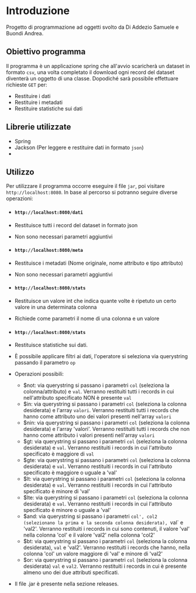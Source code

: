 # Introduzione
Progetto di programmazione ad oggetti svolto da Di Addezio Samuele e Buondi Andrea.
## Obiettivo programma
Il programma è un applicazione spring che all'avvio scaricherà un dataset in formato `csv`, una volta completato il download ogni record del dataset diventerà un oggetto di una classe. Dopodiché sarà possibile effettuare richieste `GET` per:
- Restituire i dati
- Restituire i metadati
- Restituire statistiche sui dati

## Librerie utilizzate
- Spring
- Jackson (Per leggere e restituire dati in formato `json`)
-

## Utilizzo
Per utilizzare il programma occorre eseguire il file `jar`, poi visitare `http://localhost:8080`. In base al percorso si potranno seguire diverse operazioni:
- #### `http://localhost:8080/dati`
 - Restituisce tutti i record del dataset in formato json
 - Non sono necessari parametri aggiuntivi
- #### `http://localhost:8080/meta`
 - Restituisce i metadati (Nome originale, nome attributo e tipo attributo)
 - Non sono necessari parametri aggiuntivi
 - #### `http://localhost:8080/stats`
 - Restituisce un valore int che indica quante volte è ripetuto un certo valore in una determinata colonna
 - Richiede come parametri il nome di una colonna e un valore
- #### `http://localhost:8080/stats`
 - Restituisce statistiche sui dati.
 - È possibile applicare filtri ai dati, l'operatore si seleziona via querystring passando il parametro `op`
 - Operazioni possibili:
   - $not: via querystring si passano i parametri `col` (seleziona la colonna/attributo) e `val`. Verranno restituiti tutti i records in cui nell'attributo specificato NON è presente `val`
   - $in: via querystring si passano i parametri `col` (seleziona la colonna desiderata) e  l'array `valori`. Verranno restituiti tutti i records che hanno come attributo uno dei valori presenti nell'array `valori`
   - $nin:  via querystring si passano i parametri `col` (seleziona la colonna desiderata) e l'array 'valori'. Verranno restituiti tutti i records che non hanno come attributo i valori presenti nell'array `valori`
   - $gt: via querystring si passano i parametri `col` (seleziona la colonna desiderata) e `val`. Verranno restituiti i records in cui l'attributo specificato è maggiore di `val`
   - $gte: via querystring si passano i parametri `col` (seleziona la colonna desiderata) e `val`. Verranno restituiti i records in cui l'attributo specificato è maggiore o uguale a 'val'
   - $lt: via querystring si passano i parametri `col` (seleziona la colonna desiderata) e `val`. Verranno restituiti i records in cui l'attributo specificato è minore di 'val'
   - $lte: via querystring si passano i parametri `col` (seleziona la colonna desiderata) e `val`. Verranno restituiti i records in cui l'attributo specificato è minore o uguale a 'val'
   - $and:  via querystring si passano i parametri `col', col2 (selezionano la prima e la seconda colonna desiderata), `val` e 'val2'. Verranno restituiti i records in cui sono contenuti, il valore 'val' nella colonna 'col' e il valore 'val2' nella colonna 'col2'
   - $bt:  via querystring si passano i parametri `col` (seleziona la colonna desiderata), `val` e 'val2'. Verranno restituiti i records che hanno, nella colonna 'col' un valore maggiore di 'val' e minore di 'val2'
   - $or: via querystring si passano i parametri `col` (seleziona la colonna desiderata) `val` e `val2`. Verranno restituiti i records in cui è presente almeno uno dei due attributi specificati.

- Il file .jar è presente nella sezione releases.
 
